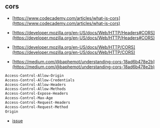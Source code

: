 ## cors

* [https://www.codecademy.com/articles/what-is-cors](https://www.codecademy.com/articles/what-is-cors)

* [https://developer.mozilla.org/en-US/docs/Web/HTTP/Headers#CORS](https://developer.mozilla.org/en-US/docs/Web/HTTP/Headers#CORS)

* [https://developer.mozilla.org/en-US/docs/Web/HTTP/CORS](https://developer.mozilla.org/en-US/docs/Web/HTTP/CORS)

* [https://medium.com/@baphemot/understanding-cors-18ad6b478e2b](https://medium.com/@baphemot/understanding-cors-18ad6b478e2b)

```bash
Access-Control-Allow-Origin
Access-Control-Allow-Credentials
Access-Control-Allow-Headers
Access-Control-Allow-Methods
Access-Control-Expose-Headers
Access-Control-Max-Age
Access-Control-Request-Headers
Access-Control-Request-Method
Origin
```

* [issue](https://stackoverflow.com/questions/13146892/cors-access-control-allow-headers-wildcard-being-ignored)
